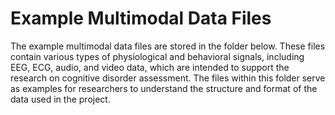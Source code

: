 # Example Multimodal Data Files
The example multimodal data files are stored in the folder below. These files contain various types of physiological and behavioral signals, including EEG, ECG, audio, and video data, which are intended to support the research on cognitive disorder assessment.
The files within this folder serve as examples for researchers to understand the structure and format of the data used in the project.


